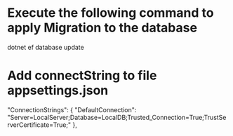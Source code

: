 # Execute the following command to apply Migration to the database
dotnet ef database update
# Add connectString to file appsettings.json
  "ConnectionStrings": {
    "DefaultConnection": "Server=LocalServer;Database=LocalDB;Trusted_Connection=True;TrustServerCertificate=True;"
  },
  
